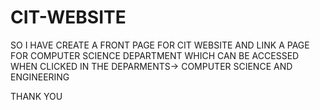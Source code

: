 # CIT-WEBSITE
SO I HAVE CREATE A FRONT PAGE FOR CIT WEBSITE AND LINK A PAGE FOR COMPUTER SCIENCE DEPARTMENT WHICH CAN BE ACCESSED WHEN 
CLICKED IN THE DEPARMENTS-> COMPUTER SCIENCE AND ENGINEERING

THANK YOU
